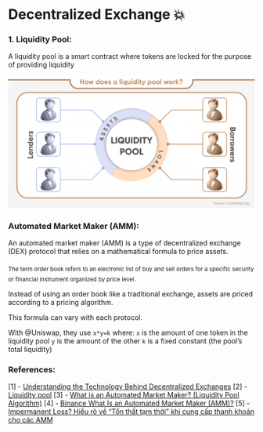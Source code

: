 # Decentralized Exchange :collision:

### 1. Liquidity Pool:

A liquidity pool is a smart contract where tokens are locked for the purpose of providing liquidity

<img src="/assets/images/dex/lqp.png" />

### Automated Market Maker (AMM):

An automated market maker (AMM) is a type of decentralized exchange (DEX) protocol that relies on a mathematical formula to price assets.

<sub>
The term order book refers to an electronic list of buy and sell orders for a specific security or financial instrument organized by price level.
</sub>

Instead of using an order book like a traditional exchange, assets are priced according to a pricing algorithm.

This formula can vary with each protocol.

With @Uniswap, they use ``x*y=k``
where:
``x`` is the amount of one token in the liquidity pool
``y`` is the amount of the other
``k`` is a fixed constant (the pool’s total liquidity)

### References:

[1] - [Understanding the Technology Behind Decentralized Exchanges](https://finance.yahoo.com/news/understanding-technology-behind-decentralized-exchanges-125000147.html?guccounter=1&guce_referrer=aHR0cHM6Ly93d3cuZ29vZ2xlLmNvbS8&guce_referrer_sig=AQAAANev8Ak0QtFG3yKLIKl1Nz6x-_HFXFRVorcpPvm1SY9N2YRP8v8RmpwcMfS5jARYmRALO61gORy7vXGAMnN8q6EhsTDTfJpW64kM8aHiv5YwwXU50E3KZPk0rdvPLbwMgTznhfDHUw-9ISX99nSnciILpAQiHQGasqiqet2-LnRT)
[2] - [Liquidity pool](https://capital.com/liquidity-pool-definition)
[3] - [What is an Automated Market Maker? (Liquidity Pool Algorithm)](https://www.youtube.com/watch?v=1PbZMudPP5E)
[4] - [Binance What Is an Automated Market Maker (AMM)?](https://academy.binance.com/en/articles/what-is-an-automated-market-maker-amm)
[5] - [Impermanent Loss? Hiểu rõ về “Tổn thất tạm thời” khi cung cấp thanh khoản cho các AMM](https://cryptogo.net/impermanent-loss-hieu-ro-ve-ton-that-tam-thoi-khi-cung-cap-thanh-khoan-cho-cac-amm/#:~:text=Loss%20l%C3%A0%20g%C3%AC%3F-,Impermanent%20Loss%20hay%20t%E1%BB%95n%20th%E1%BA%A5t%20t%E1%BA%A1m%20th%E1%BB%9Di%20ngh%C4%A9a%20l%C3%A0%20s%E1%BB%B1,th%E1%BB%8B%20tr%C6%B0%E1%BB%9Dng%20bi%E1%BA%BFn%20%C4%91%E1%BB%99ng%20m%E1%BA%A1nh.)